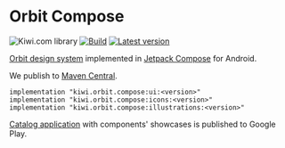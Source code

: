 Orbit Compose
=============

![Kiwi.com library](https://img.shields.io/badge/Kiwi.com-library-00A991)
[![Build](https://github.com/kiwicom/orbit-compose/actions/workflows/build.yml/badge.svg)](https://github.com/kiwicom/orbit-compose/actions/workflows/build.yml)
[![Latest version](https://img.shields.io/github/v/release/kiwicom/orbit-compose?sort=semver)](https://github.com/kiwicom/orbit-compose/releases)

[Orbit design system](https://orbit.kiwi) implemented in [Jetpack Compose](https://developer.android.com/jetpack/compose) for Android.

We publish to [Maven Central](https://search.maven.org/search?q=g:kiwi.orbit.compose).

```
implementation "kiwi.orbit.compose:ui:<version>"
implementation "kiwi.orbit.compose:icons:<version>"
implementation "kiwi.orbit.compose:illustrations:<version>"
```

[Catalog application](https://play.google.com/store/apps/details?id=kiwi.orbit.compose.catalog) with components' showcases is published to Google Play.
